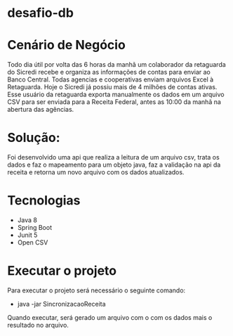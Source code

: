 # desafio-db

# Cenário de Negócio

Todo dia útil por volta das 6 horas da manhã um colaborador da retaguarda do Sicredi recebe e organiza as informações de
contas para enviar ao Banco Central. Todas agencias e cooperativas enviam arquivos Excel à Retaguarda. Hoje o Sicredi
já possiu mais de 4 milhões de contas ativas.
Esse usuário da retaguarda exporta manualmente os dados em um arquivo CSV para ser enviada para a Receita Federal,
antes as 10:00 da manhã na abertura das agências.

# Solução:

Foi desenvolvido uma api que realiza a leitura de um arquivo csv, trata os dados e faz o mapeamento para um objeto java, faz a validação na api da receita e retorna um novo arquivo com os dados atualizados.

# Tecnologias

- Java 8
- Spring Boot
- Junit 5
- Open CSV

# Executar o projeto

Para executar o projeto será necessário o seguinte comando:

- java -jar SincronizacaoReceita <input-file>

Quando executar, será gerado um arquivo com o com os dados mais o resultado no arquivo.
